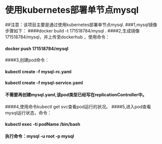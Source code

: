 # 使用kubernetes部署单节点mysql
##注意：该项目主要是通过使用kubernetes部署单节点mysql.
###1,mysql镜像步骤如下：
####docker  build  -t 171518784/mysql  .
####2,生成镜像171518784/mysql，并上传至dockerhub ，使用命令：
####  docker push 171518784/mysql
####3,创建pod命令：
#### kubectl  create  -f mysql-rc.yaml
#### kubectl  create  -f mysql-service.yaml
#### 不需要再创建mysql.yaml,该pod类型已经写在replicationController中。
####4,使用命令kubectl get svc查看pod运行的状况。
####5,进入pod查看mysql运行状态，命令：
#### kubectl exec -ti  podName /bin/bash
#### 执行命令：mysql -u root -p mysql

